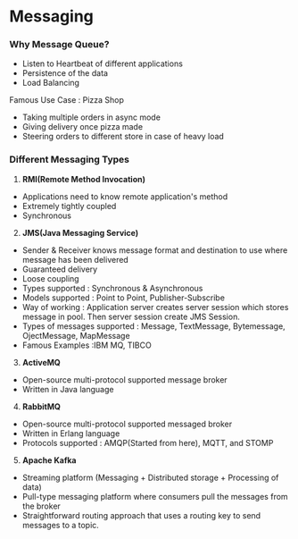 # Messaging

### Why Message Queue?
* Listen to Heartbeat of different applications
* Persistence of the data
* Load Balancing

Famous Use Case : Pizza Shop
* Taking multiple orders in async mode
* Giving delivery once pizza made
* Steering orders to different store in case of heavy load

### Different Messaging Types
1. **RMI(Remote Method Invocation)**
* Applications need to know remote application's method
* Extremely tightly coupled
* Synchronous

2. **JMS(Java Messaging Service)**
* Sender & Receiver knows message format and destination to use where message has been delivered
* Guaranteed delivery
* Loose coupling
* Types supported : Synchronous & Asynchronous
* Models supported : Point to Point, Publisher-Subscribe
* Way of working : Application server creates server session which stores message in pool. Then server session create JMS Session.
* Types of messages supported :  Message, TextMessage, Bytemessage, OjectMessage, MapMessage
* Famous Examples :IBM MQ, TIBCO
	
3. **ActiveMQ**
* Open-source multi-protocol supported message broker 
* Written in Java language

4. **RabbitMQ**
* Open-source multi-protocol supported messaged broker
* Written in Erlang language
* Protocols supported : AMQP(Started from here), MQTT, and STOMP

5. **Apache Kafka** 
* Streaming platform (Messaging + Distributed storage + Processing of data)
* Pull-type messaging platform where consumers pull the messages from the broker
* Straightforward routing approach that uses a routing key to send messages to a topic.

